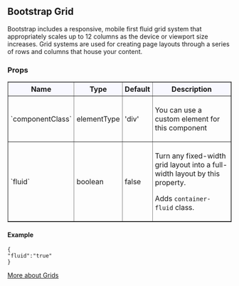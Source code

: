 ## Bootstrap Grid

Bootstrap includes a responsive, mobile first fluid grid system that appropriately scales 
up to 12 columns as the device or viewport size increases. Grid systems are used for creating 
page layouts through a series of rows and columns that house your content.



### Props

<table border = "1" style="width: 100%"}>
 <thead style = "background-color: GhostWhite">
 <tr>
  <th style="padding:5px">Name</th>
  <th style="padding:5px">Type</th>
  <th style="padding:5px">Default</th>
  <th style="padding:5px">Description</th>
 </tr>
 </thead>
 <tbody>
  <tr>
   <td style="padding:5px"><span>`componentClass`</span><span> </span></td>
   <td style="padding:5px"><div>elementType</div></td>
   <td style="padding:5px">'div'</td>
   <td style="padding:5px"><div><p>You can use a custom element for this component</p></div></td>
  </tr>
  <tr>
   <td style="padding:5px"><span>`fluid`</span><span> </span></td>
   <td style="padding:5px"><div>boolean</div></td>
   <td style="padding:5px">false</td>
   <td style="padding:5px"><div><p>Turn any fixed-width grid layout into a full-width layout by this property.</p> <p>Adds <code>container-fluid</code> class.</p></div></td>
  </tr>
 </tbody>
</table>



#### Example

    {
    "fluid":"true"
    }


<a href="http://react-bootstrap.github.io/components.html#grids" target="_blank">More about Grids</a>